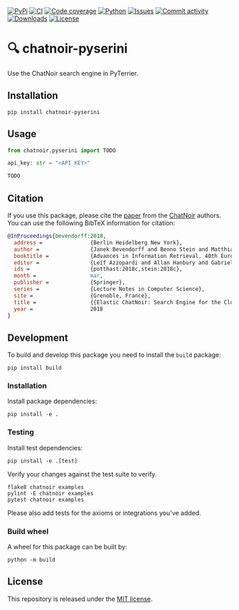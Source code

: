[![PyPi](https://img.shields.io/pypi/v/chatnoir-pyserini?style=flat-square)](https://pypi.org/project/chatnoir-pyserini/)
[![CI](https://img.shields.io/github/workflow/status/heinrichreimer/chatnoir-pyserini/CI?style=flat-square)](https://github.com/heinrichreimer/chatnoir-pyserini/actions?query=workflow%3A"CI")
[![Code coverage](https://img.shields.io/codecov/c/github/heinrichreimer/chatnoir-pyserini?style=flat-square)](https://codecov.io/github/heinrichreimer/chatnoir-pyserini/)
[![Python](https://img.shields.io/pypi/pyversions/chatnoir-pyserini?style=flat-square)](https://pypi.org/project/chatnoir-pyserini/)
[![Issues](https://img.shields.io/github/issues/heinrichreimer/chatnoir-pyserini?style=flat-square)](https://github.com/heinrichreimer/chatnoir-pyserini/issues)
[![Commit activity](https://img.shields.io/github/commit-activity/m/heinrichreimer/chatnoir-pyserini?style=flat-square)](https://github.com/heinrichreimer/chatnoir-pyserini/commits)
[![Downloads](https://img.shields.io/pypi/dm/chatnoir-pyserini?style=flat-square)](https://pypi.org/project/chatnoir-pyserini/)
[![License](https://img.shields.io/github/license/heinrichreimer/chatnoir-pyserini?style=flat-square)](LICENSE)

# 🔍 chatnoir-pyserini

Use the ChatNoir search engine in PyTerrier. 

## Installation

```shell
pip install chatnoir-pyserini
```

## Usage

```python
from chatnoir.pyserini import TODO

api_key: str = "<API_KEY>"

TODO
```

## Citation

If you use this package, please cite the [paper](https://webis.de/publications.html#bevendorff_2018)
from the [ChatNoir](https://github.com/chatnoir-eu) authors. 
You can use the following BibTeX information for citation:

```bibtex
@InProceedings{bevendorff:2018,
  address =               {Berlin Heidelberg New York},
  author =                {Janek Bevendorff and Benno Stein and Matthias Hagen and Martin Potthast},
  booktitle =             {Advances in Information Retrieval. 40th European Conference on IR Research (ECIR 2018)},
  editor =                {Leif Azzopardi and Allan Hanbury and Gabriella Pasi and Benjamin Piwowarski},
  ids =                   {potthast:2018c,stein:2018c},
  month =                 mar,
  publisher =             {Springer},
  series =                {Lecture Notes in Computer Science},
  site =                  {Grenoble, France},
  title =                 {{Elastic ChatNoir: Search Engine for the ClueWeb and the Common Crawl}},
  year =                  2018
}
```

## Development

To build and develop this package you need to install the `build` package:

```shell
pip install build
```

### Installation

Install package dependencies:

```shell
pip install -e .
```

### Testing

Install test dependencies:

```shell
pip install -e .[test]
```

Verify your changes against the test suite to verify.

```shell
flake8 chatnoir examples
pylint -E chatnoir examples
pytest chatnoir examples
```

Please also add tests for the axioms or integrations you've added.

### Build wheel

A wheel for this package can be built by:

```shell
python -m build
```

## License

This repository is released under the [MIT license](LICENSE).
